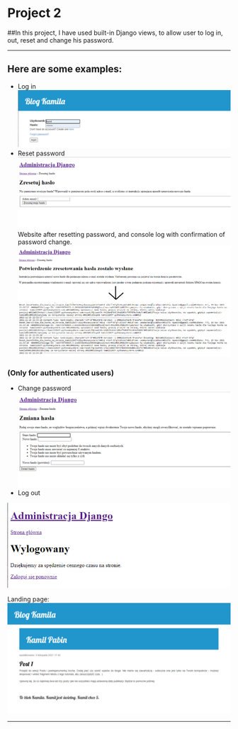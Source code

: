 # Project 2

##In this project, I have used built-in Django views, to allow user to log in, out, reset and change his password. 
___

## Here are some examples:
+ Log in
![Logowanie][logowanie]
+ Reset password
![Reset Hasła][reseth]
Website after resetting password, and console log with confirmation of password change.
![Reset Hasła Potwierdzenie][reseth2]
### (Only for authenticated users)
+ Change password
![Zmiana hasła][zmianah]
+ Log out

![Wylogowanie][logout]

Landing page:
![Strona Główna][glowna]
___

[logowanie]: https://github.com/kamil-pabin/Django-projects/blob/lab2/assets/images/logowanie.png?raw=true "Logowanie"
[reseth]: https://github.com/kamil-pabin/Django-projects/blob/lab2/assets/images/reset_hasla.png?raw=true "Reset hasła"
[reseth2]: https://github.com/kamil-pabin/Django-projects/blob/lab2/assets/images/reset_hasla_console.png?raw=true "Potwierdzenie resetu i link"
[zmianah]: https://github.com/kamil-pabin/Django-projects/blob/lab2/assets/images/zmiana_hasla.png?raw=true "Zmiana hasła"
[logout]: https://github.com/kamil-pabin/Django-projects/blob/lab2/assets/images/logout.png?raw=true "Wylogowanie"
[glowna]: https://github.com/kamil-pabin/Django-projects/blob/lab2/assets/images/glowna.png?raw=true "Strona główna"
